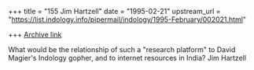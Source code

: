 +++
title = "155 Jim Hartzell"
date = "1995-02-21"
upstream_url = "https://list.indology.info/pipermail/indology/1995-February/002021.html"

+++
[Archive link](https://list.indology.info/pipermail/indology/1995-February/002021.html)

What would be the relationship of such a "research platform" to David
Magier's Indology gopher, and to internet resources in India?
Jim Hartzell






